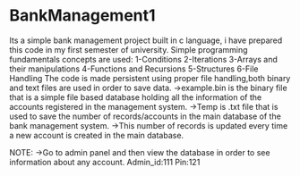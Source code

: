 # BankManagement1
Its a simple bank management project built in c language, i have prepared this code in my first semester of university.
Simple programming fundamentals concepts are used:
1-Conditions
2-Iterations
3-Arrays and their manipulations
4-Functions and Recursions
5-Structures
6-File Handling
The code is made persistent using proper file handling,both binary and text files are used in order to save data.
->example.bin is the binary file that is a simple file based database holding all the information of the accounts registered in the management system.
->Temp is .txt file that is used to save the number of records/accounts in the main database of the bank management system.
->This number of records is updated every time a new account is created in the main database.

NOTE:
->Go to admin panel and then view the database in order to see information about any account.
Admin_id:111
Pin:121

